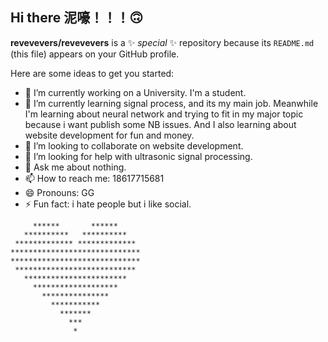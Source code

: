 ## Hi there 泥嚎！！！🙃
**revevevers/revevevers** is a ✨ _special_ ✨ repository because its `README.md` (this file) appears on your GitHub profile.

Here are some ideas to get you started:

- 🔭 I’m currently working on a University. I'm a student.
- 🌱 I’m currently learning signal process, and its my main job. Meanwhile I'm learning  about neural network and trying to fit in my major topic because i want  publish some NB issues. And I also learning about website development for fun and money. 
- 👯 I’m looking to collaborate on website development.
- 🤔 I’m looking for help with ultrasonic signal processing.
- 💬 Ask me about nothing.
- 📫 How to reach me: 18617715681
- 😄 Pronouns: GG
- ⚡ Fun fact: i hate people but i like social.

```
     ******       ******
   **********   **********
 ************* *************
*****************************
*****************************
 ***************************
   ***********************
     *******************
       ***************
         ***********
           *******
             ***
              *
```



